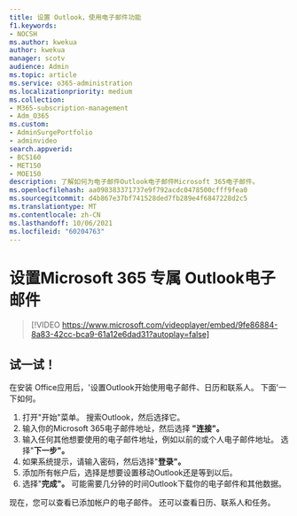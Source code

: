 ```yaml
---
title: 设置 Outlook，使用电子邮件功能
f1.keywords:
- NOCSH
ms.author: kwekua
author: kwekua
manager: scotv
audience: Admin
ms.topic: article
ms.service: o365-administration
ms.localizationpriority: medium
ms.collection:
- M365-subscription-management
- Adm_O365
ms.custom:
- AdminSurgePortfolio
- adminvideo
search.appverid:
- BCS160
- MET150
- MOE150
description: 了解如何为电子邮件Outlook电子邮件Microsoft 365电子邮件。
ms.openlocfilehash: aa098383371737e9f792acdc0478500cfff9fea0
ms.sourcegitcommit: d4b867e37bf741528ded7fb289e4f6847228d2c5
ms.translationtype: MT
ms.contentlocale: zh-CN
ms.lasthandoff: 10/06/2021
ms.locfileid: "60204763"
---
```

# <a name="set-up-outlook-for-microsoft-365-for-business-email"></a>设置Microsoft 365 专属 Outlook电子邮件 

> [!VIDEO https://www.microsoft.com/videoplayer/embed/9fe86884-8a83-42cc-bca9-61a12e6dad31?autoplay=false]

## <a name="try-it"></a>试一试！

在安装 Office应用后，&#39;设置Outlook开始使用电子邮件、日历和联系人。 下面&#39;一下如何。

1. 打开"开始"菜单。 搜索Outlook，然后选择它。
2. 输入你的Microsoft 365电子邮件地址，然后选择 **"连接"。**
3. 输入任何其他想要使用的电子邮件地址，例如以前的或个人电子邮件地址。 选择"**下一步"。**
4. 如果系统提示，请输入密码，然后选择"**登录"。**
5. 添加所有帐户后，选择是想要设置移动Outlook还是等到以后。
6. 选择"**完成"。** 可能需要几分钟的时间Outlook下载你的电子邮件和其他数据。

现在，您可以查看已添加帐户的电子邮件。 还可以查看日历、联系人和任务。